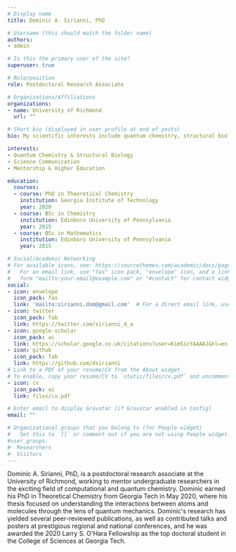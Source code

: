 ```yaml
---
# Display name
title: Dominic A. Sirianni, PhD

# Username (this should match the folder name)
authors:
- admin

# Is this the primary user of the site?
superuser: true

# Role/position
role: Postdoctoral Research Associate

# Organizations/Affiliations
organizations:
- name: University of Richmond
  url: ""

# Short bio (displayed in user profile at end of posts)
bio: My scientific interests include quantum chemistry, structural biology, and open-source software development.

interests:
- Quantum Chemistry & Structural Biology
- Science Communication
- Mentorship & Higher Education

education:
  courses:
  - course: PhD in Theoretical Chemistry
    institution: Georgia Institute of Technology
    year: 2020
  - course: BSc in Chemistry
    institution: Edinboro University of Pennsylvania
    year: 2015
  - course: BSc in Mathematics
    institution: Edinboro University of Pennsylvania
    year: 2015

# Social/Academic Networking
# For available icons, see: https://sourcethemes.com/academic/docs/page-builder/#icons
#   For an email link, use "fas" icon pack, "envelope" icon, and a link in the
#   form "mailto:your-email@example.com" or "#contact" for contact widget.
social:
- icon: envelope
  icon_pack: fas
  link: 'mailto:sirianni.dom@gmail.com'  # For a direct email link, use "mailto:test@example.org".
- icon: twitter
  icon_pack: fab
  link: https://twitter.com/sirianni_d_a
- icon: google-scholar
  icon_pack: ai
  link: https://scholar.google.co.uk/citations?user=Kim5icYAAAAJ&hl=en
- icon: github
  icon_pack: fab
  link: https://github.com/dsirianni
# Link to a PDF of your resume/CV from the About widget.
# To enable, copy your resume/CV to `static/files/cv.pdf` and uncomment the lines below.
- icon: cv
  icon_pack: ai
  link: files/cv.pdf

# Enter email to display Gravatar (if Gravatar enabled in Config)
email: ""

# Organizational groups that you belong to (for People widget)
#   Set this to `[]` or comment out if you are not using People widget.
#user_groups:
#- Researchers
#- Visitors
---
```


Dominic A. Sirianni, PhD, is a postdoctoral research associate at the
University of Richmond, working to mentor undergraduate researchers in the
exciting field of computational and quantum chemistry.  Dominic earned his PhD
in Theoretical Chemistry from Georgia Tech in May 2020, where his thesis
focused on understanding the interactions between atoms and molecules through
the lens of quantum mechanics.  Dominic's research has yielded several
peer-reviewed publications, as well as contributed talks and posters at
prestigious regional and national conferences, and he was awarded the 2020
Larry S. O'Hara Fellowship as the top doctoral student in the College of
Sciences at Georgia Tech.

